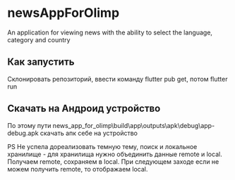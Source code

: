 # newsAppForOlimp
An application for viewing news with the ability to select the language, category and country

## Как запустить
Склонировать репозиторий, ввести команду flutter pub get, потом flutter run

## Скачать на Андроид устройство
По этому пути news_app_for_olimp\build\app\outputs\apk\debug\app-debug.apk скачать апк себе на устройство

PS Не успела дореализовать темную тему, поиск и локальное хранилище - для хранилища нужно объединить данные remote и local.
Получаем remote, сохраняем в local. При следующем заходе если не можем получить remote, то отображаем local.

